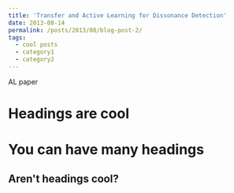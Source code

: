 ```yaml
---
title: 'Transfer and Active Learning for Dissonance Detection'
date: 2013-08-14
permalink: /posts/2013/08/blog-post-2/
tags:
  - cool posts
  - category1
  - category2
---
```


AL paper

Headings are cool
======

You can have many headings
======

Aren't headings cool?
------
